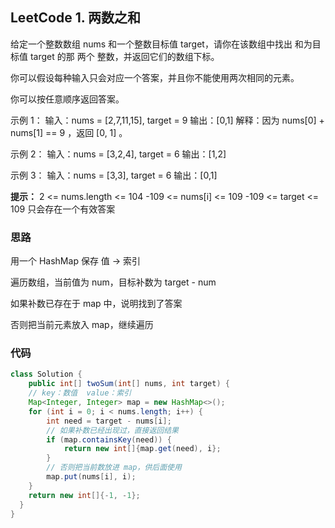 ## LeetCode 1. 两数之和
给定一个整数数组 nums 和一个整数目标值 target，请你在该数组中找出 和为目标值 target  的那 两个 整数，并返回它们的数组下标。

你可以假设每种输入只会对应一个答案，并且你不能使用两次相同的元素。

你可以按任意顺序返回答案。

示例 1：
输入：nums = [2,7,11,15], target = 9
输出：[0,1]
解释：因为 nums[0] + nums[1] == 9 ，返回 [0, 1] 。

示例 2：
输入：nums = [3,2,4], target = 6
输出：[1,2]

示例 3：
输入：nums = [3,3], target = 6
输出：[0,1]
 

**提示：**
2 <= nums.length <= 104
-109 <= nums[i] <= 109
-109 <= target <= 109
只会存在一个有效答案

### 思路

用一个 HashMap 保存 值 → 索引

遍历数组，当前值为 num，目标补数为 target - num

如果补数已存在于 map 中，说明找到了答案

否则把当前元素放入 map，继续遍历

### 代码
```java
class Solution {
    public int[] twoSum(int[] nums, int target) {
    // key：数值  value：索引
    Map<Integer, Integer> map = new HashMap<>();
    for (int i = 0; i < nums.length; i++) {
        int need = target - nums[i];
        // 如果补数已经出现过，直接返回结果
        if (map.containsKey(need)) {
            return new int[]{map.get(need), i};
        }
        // 否则把当前数放进 map，供后面使用
        map.put(nums[i], i);
    }
    return new int[]{-1, -1};
  }
}
```
